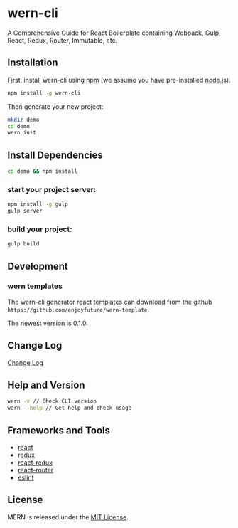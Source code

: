 # wern-cli
A Comprehensive Guide for React Boilerplate containing Webpack, Gulp, React, Redux, Router, Immutable, etc.


## Installation

First, install wern-cli using [npm](https://www.npmjs.com/) (we assume you have pre-installed [node.js](https://nodejs.org/)).

```bash
npm install -g wern-cli
```

Then generate your new project:

```bash
mkdir demo
cd demo
wern init
```

## Install Dependencies

```bash
cd demo && npm install
```

### start your project server:

```bash
npm install -g gulp
gulp server
```

### build your project:

```bash
gulp build
```

## Development

### wern templates

The wern-cli generator react templates can download from the github `https://github.com/enjoyfuture/wern-template`.

The newest version is 0.1.0.

## Change Log

[Change Log](./CHANGELOG.md)


## Help and Version

```bash
wern -v // Check CLI version
wern --help // Get help and check usage
```


## Frameworks and Tools

* [react](http://facebook.github.io/react/)
* [redux](http://redux.js.org/)
* [react-redux](https://github.com/reactjs/react-redux)
* [react-router](https://github.com/reactjs/react-router)
* [eslint](http://eslint.org/)


## License

MERN is released under the [MIT License](http://www.opensource.org/licenses/MIT).
